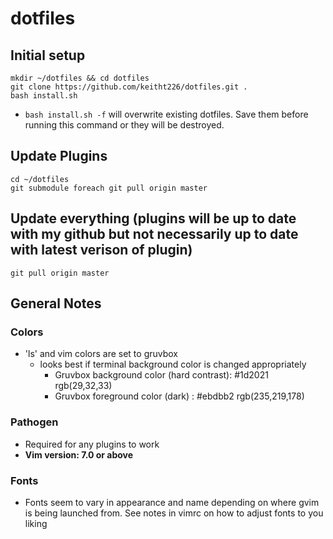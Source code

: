 # dotfiles

## Initial setup

```
mkdir ~/dotfiles && cd dotfiles
git clone https://github.com/keitht226/dotfiles.git .
bash install.sh
```
* `bash install.sh -f` will overwrite existing dotfiles. Save them before running this command or they will be destroyed.

## Update Plugins

```
cd ~/dotfiles
git submodule foreach git pull origin master
```

## Update everything (plugins will be up to date with my github but not necessarily up to date with latest verison of plugin)
```
git pull origin master 
```
## General Notes
### Colors
* 'ls' and vim colors are set to gruvbox
    * looks best if terminal background color is changed appropriately
        * Gruvbox background color (hard contrast): #1d2021 rgb(29,32,33)
        * Gruvbox foreground color (dark) : #ebdbb2 rgb(235,219,178)
### Pathogen
* Required for any plugins to work
* __Vim version: 7.0 or above__

### Fonts
* Fonts seem to vary in appearance and name depending on where gvim is being launched from. See notes in vimrc on how to adjust fonts to you liking
